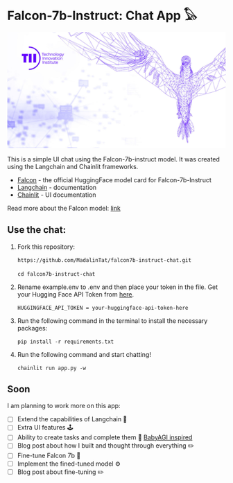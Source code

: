 # Falcon-7b-Instruct: Chat App 𓅃

![Falcon](falcon-llm.jpeg)

This is a simple UI chat using the Falcon-7b-instruct model.
It was created using the Langchain and Chainlit frameworks.

- [Falcon](https://huggingface.co/tiiuae/falcon-7b-instruct) - the official HuggingFace model card for Falcon-7b-Instruct
- [Langchain](https://python.langchain.com/docs/get_started/introduction.html) - documentation
- [Chainlit](https://docs.chainlit.io/overview) - UI documentation

Read more about the Falcon model: [link](https://falconllm.tii.ae/)

## Use the chat:
1. Fork this repository:

   ```
   https://github.com/MadalinTat/falcon7b-instruct-chat.git
   
   cd falcon7b-instruct-chat
   ```
   
2. Rename example.env to .env and then place your token in the file. Get your Hugging Face API Token from [here](https://huggingface.co/settings/tokens).
   
   ```
   HUGGINGFACE_API_TOKEN = your-huggingface-api-token-here
   ```
   
3. Run the following command in the terminal to install the necessary packages:
   
   ```
   pip install -r requirements.txt
   ```
   
4. Run the following command and start chatting!

   ```
   chainlit run app.py -w
   ```

## Soon

I am planning to work more on this app:
- [ ] Extend the capabilities of Langchain 🦜
- [ ] Extra UI features 🕹️
- [ ] Ability to create tasks and complete them 📝 [BabyAGI inspired](https://github.com/yoheinakajima/babyagi/)
- [ ] Blog post about how I built and thought through everything ✏️
- [ ] Fine-tune Falcon 7b 🪇
- [ ] Implement the fined-tuned model ⚙️
- [ ] Blog post about fine-tuning ✏️
